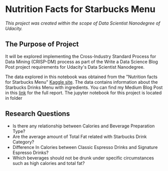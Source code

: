 # Nutrition Facts for Starbucks Menu

_This project was created within the scope of Data Scientist Nanodegree of Udacity._

## The Purpose of Project

It will be explored implementing the Cross-Industry Standard Process for Data Mining (CRISP-DM) process as part of the Write a Data Science Blog Post project requirements for Udacity's Data Scientist Nanodegree.

The data explored in this notebook was obtained from the "Nutrition facts for Starbucks Menu" [Kaggle site](https://www.kaggle.com/starbucks/starbucks-menu). The data contains information about the Starbucks Drinks Menu with ingredients.
You can find my Medium Blog Post in this [link](https://ufukcolak.medium.com/nutrition-facts-for-starbucks-menu-481b643df9b3) for the full report. The jupyter notebook for this project is located in folder 

## Research Questions

- Is there any relationship between Calories and Beverage Preparation Type?
- Are the average amount of Total Fat related with Starbucks Drink Category?
- Difference In Calories between Classic Espresso Drinks and Signature Espresso Drinks?
- Which beverages should not be drunk under specific circumstances such as high calories and total fat?

